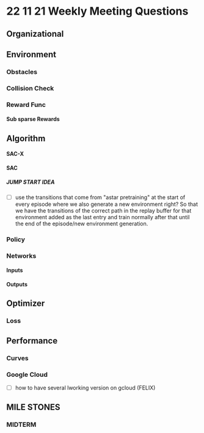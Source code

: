 # 22 11 21 Weekly Meeting Questions

## Organizational

## Environment
### Obstacles

### Collision Check
### Reward Func
#### Sub sparse Rewards
  
## Algorithm
#### SAC-X
#### SAC
##### JUMP START IDEA
- [ ] use the transitions that come from "astar pretraining" at the start of every episode where we 
	  also generate a new environment right? So that we have the transitions of the correct path in the replay buffer for that environment added as the last entry and train normally after that until the end of the episode/new environment generation.

### Policy
### Networks
#### Inputs
#### Outputs

## Optimizer

### Loss
## Performance
### Curves
### Google Cloud
- [ ] how to have several lworking version on gcloud (FELIX)

## MILE STONES
### MIDTERM




